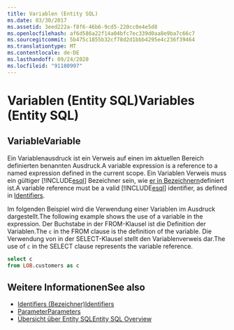 ```yaml
---
title: Variablen (Entity SQL)
ms.date: 03/30/2017
ms.assetid: 3eed222a-f8f6-46b6-9cd5-220cc0e4e5d8
ms.openlocfilehash: af6d586a22f14a04bfc7ec339d0aa8e9ba7c66c7
ms.sourcegitcommit: 5b475c1855b32cf78d2d1bbb4295e4c236f39464
ms.translationtype: MT
ms.contentlocale: de-DE
ms.lasthandoff: 09/24/2020
ms.locfileid: "91180997"
---
```

# <a name="variables-entity-sql"></a><span data-ttu-id="117c1-102">Variablen (Entity SQL)</span><span class="sxs-lookup"><span data-stu-id="117c1-102">Variables (Entity SQL)</span></span>

## <a name="variable"></a><span data-ttu-id="117c1-103">Variable</span><span class="sxs-lookup"><span data-stu-id="117c1-103">Variable</span></span>  

 <span data-ttu-id="117c1-104">Ein Variablenausdruck ist ein Verweis auf einen im aktuellen Bereich definierten benannten Ausdruck.</span><span class="sxs-lookup"><span data-stu-id="117c1-104">A variable expression is a reference to a named expression defined in the current scope.</span></span> <span data-ttu-id="117c1-105">Ein Variablen Verweis muss ein gültiger [!INCLUDE[esql](../../../../../../includes/esql-md.md)] Bezeichner sein, wie [er in Bezeichnern](identifiers-entity-sql.md)definiert ist.</span><span class="sxs-lookup"><span data-stu-id="117c1-105">A variable reference must be a valid [!INCLUDE[esql](../../../../../../includes/esql-md.md)] identifier, as defined in [Identifiers](identifiers-entity-sql.md).</span></span>  
  
 <span data-ttu-id="117c1-106">Im folgenden Beispiel wird die Verwendung einer Variablen im Ausdruck dargestellt.</span><span class="sxs-lookup"><span data-stu-id="117c1-106">The following example shows the use of a variable in the expression.</span></span> <span data-ttu-id="117c1-107">Der Buchstabe  in der FROM-Klausel ist die Definition der Variablen.</span><span class="sxs-lookup"><span data-stu-id="117c1-107">The `c` in the FROM clause is the definition of the variable.</span></span> <span data-ttu-id="117c1-108">Die Verwendung von  in der SELECT-Klausel stellt den Variablenverweis dar.</span><span class="sxs-lookup"><span data-stu-id="117c1-108">The use of `c` in the SELECT clause represents the variable reference.</span></span>  
  
```sql  
select c
from LOB.customers as c  
```  
  
## <a name="see-also"></a><span data-ttu-id="117c1-109">Weitere Informationen</span><span class="sxs-lookup"><span data-stu-id="117c1-109">See also</span></span>

- [<span data-ttu-id="117c1-110">Identifiers (Bezeichner)</span><span class="sxs-lookup"><span data-stu-id="117c1-110">Identifiers</span></span>](identifiers-entity-sql.md)
- [<span data-ttu-id="117c1-111">Parameter</span><span class="sxs-lookup"><span data-stu-id="117c1-111">Parameters</span></span>](parameters-entity-sql.md)
- [<span data-ttu-id="117c1-112">Übersicht über Entity SQL</span><span class="sxs-lookup"><span data-stu-id="117c1-112">Entity SQL Overview</span></span>](entity-sql-overview.md)
